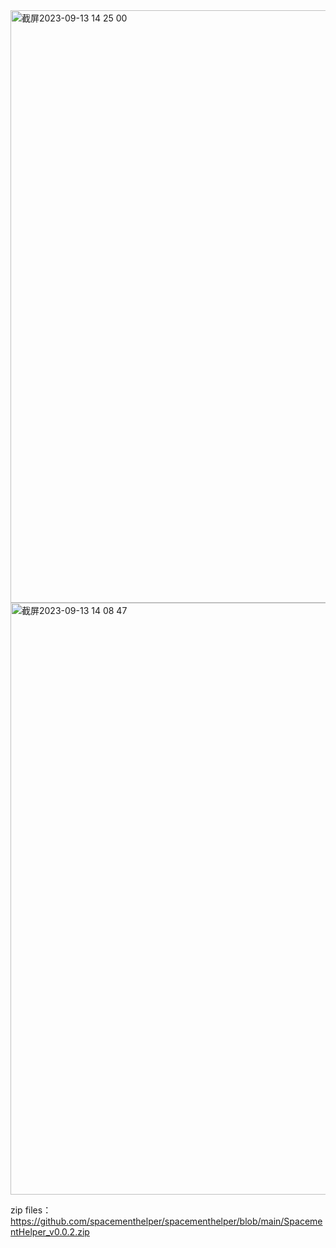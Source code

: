 <img width="948" alt="截屏2023-09-13 14 25 00" src="https://github.com/spacementhelper/spacementhelper/assets/144666955/da1b3b24-06b4-43f8-9bad-1124cab9af75">

<img width="947" alt="截屏2023-09-13 14 08 47" src="https://github.com/spacementhelper/spacementhelper/assets/144666955/a66ccd49-9ffd-475d-80cb-6075ad67211e">

zip files：
https://github.com/spacementhelper/spacementhelper/blob/main/SpacementHelper_v0.0.2.zip
